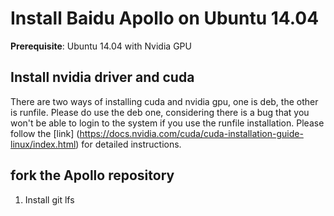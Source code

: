 # Install Baidu Apollo on Ubuntu 14.04
**Prerequisite**: Ubuntu 14.04 with Nvidia GPU

## Install nvidia driver and cuda
There are two ways of installing cuda and nvidia gpu, one is deb, the other is runfile. Please do use the deb one, considering there is a bug that you won't be able to login to the system if you use the runfile installation. Please follow the [link] (https://docs.nvidia.com/cuda/cuda-installation-guide-linux/index.html) for detailed instructions.

## fork the Apollo repository
1. Install git lfs
